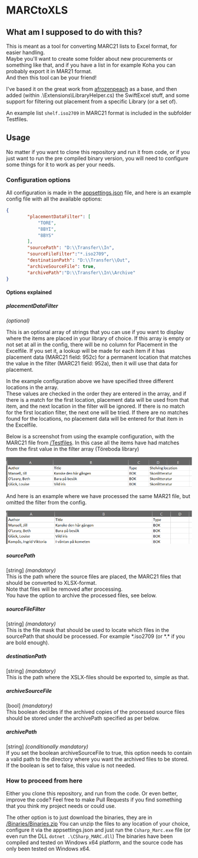 # MARCtoXLS  

## What am I supposed to do with this?  
This is meant as a tool for converting MARC21 lists to Excel format, for easier handling.  
Maybe you'll want to create some folder about new procurements or something like that, and if you have a list in for example Koha you can probably export it in MAR21 format.  
And then this tool can be your friend!

I've based it on the great work from [afrozenpeach](https://github.com/afrozenpeach/CSharp_MARC) as a base, and then added (within .\Extensions\LibraryHelper.cs) the SwiftExcel stuff, and some support for filtering out placement from a specific Library (or a set of).

An example list `shelf.iso2709` in MARC21 format is included in the subfolder Testfiles.

## Usage  

No matter if you want to clone this repository and run it from code, or if you just want to run the pre compiled binary version, you will need to configure some things for it to work as per your needs.  

### Configuration options  

All configuration is made in the [appsettings.json](./appsettings.json) file, and here is an example config file with all the available options:  
```json
{    
        "placementDataFilter": [
            "TORE",
            "8BYI",
            "8BYS"
        ],
        "sourcePath": "D:\\Transfer\\In",
        "sourceFileFilter":"*.iso2709",
        "destinationPath": "D:\\Transfer\\Out",
        "archiveSourceFile": true,
        "archivePath":"D:\\Transfer\\In\\Archive"
}
```

#### Options explained  

##### placementDataFilter  
*(optional)*

This is an optional array of strings that you can use if you want to display where the items are placed in your library of choice. If this array is empty or not set at all in the config, there will be no column for Placement in the Excelfile.
If you set it, a lookup will be made for each item if it has placement data (MARC21 field: 952c) for a permanent location that matches the value in the filter (MARC21 field: 952a), then it will use that data for placement.

In the example configuration above we have specified three different locations in the array.  
These values are checked in the order they are entered in the array, and if there is a match for the first location, placement data will be used from that item, and the next location in the filter will be ignored. If there is no match for the first location filter, the next one will be tried. If there are no matches found for the locations, no placement data will be entered for that item in the Excelfile.  

Below is a screenshot from using the example configuration, with the MARC21 file from [/Testfiles](./Testfiles). In this case all the items have had matches from the first value in the filter array (Töreboda library)

!["Placement data in Excel file"](./Docs/excel_file_with_placement.png "placementDataFilter is set and you get Placement")

And here is an example where we have processed the same MAR21 file, but omitted the filter from the config.  

!["Without placement data in Excel file"](./Docs/excel_file_without_placement.png "placementDataFilter is omitted and you get no Placement in the Excel file")

##### sourcePath  

\[string\] *(mandatory)*  
This is the path where the source files are placed, the MARC21 files that should be converted to XLSX-format.  
Note that files will be removed after processing.  
You have the option to archive the processed files, see below.  

##### sourceFileFilter  

\[string\] *(mandatory)*  
This is the file mask that should be used to locate which files in the sourcePath that should be processed. For example \*.iso2709 (or \*.\* if you are bold enough).  

##### destinationPath  

\[string\] *(mandatory)*  
This is the path where the XSLX-files should be exported to, simple as that.  

##### archiveSourceFile  

\[bool\] *(mandatory)*  
This boolean decides if the archived copies of the processed source files should be stored under the archivePath specified as per below.  

##### archivePath  

\[string\] *(conditionally mandatory)*  
If you set the boolean archiveSourceFile to true, this option needs to contain a valid path to the directory where you want the archived files to be stored. If the boolean is set to false, this value is not needed.  

### How to proceed from here  

Either you clone this repository, and run from the code. Or even better, improve the code? Feel free to make Pull Requests if you find something that you think my project needs or could use.  

The other option is to just download the binaries, they are in [/Binaries/Binaries.zip](./Binaries/Binaries.zip)
You can unzip the files to any location of your choice, configure it via the appsettings.json and just run the `Csharp_Marc.exe` file (or even run the DLL `dotnet .\CSharp_MARC.dll`)
The binaries have been compiled and tested on Windows x64 platform, and the source code has only been tested on Windows x64.
